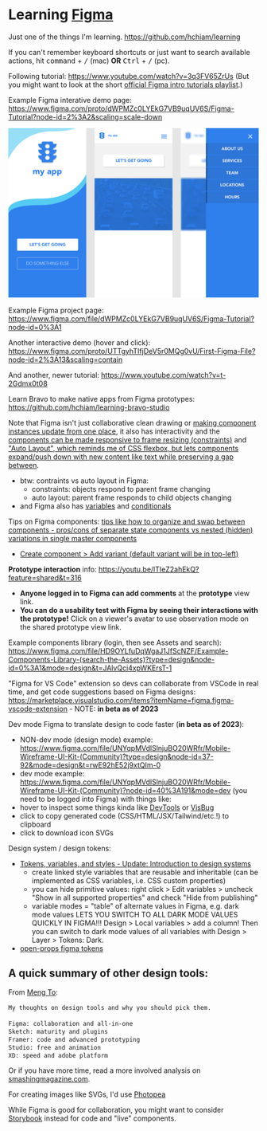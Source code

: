 # Learning [Figma](https://www.figma.com)

Just one of the things I'm learning. <https://github.com/hchiam/learning>

If you can't remember keyboard shortcuts or just want to search available actions, hit <kbd>command</kbd> + <kbd>/</kbd> (mac) **OR** <kbd>Ctrl</kbd> + <kbd>/</kbd> (pc).

Following tutorial: <https://www.youtube.com/watch?v=3q3FV65ZrUs> (But you might want to look at the short [official Figma intro tutorials playlist](https://www.youtube.com/watch?v=Cx2dkpBxst8&list=PLXDU_eVOJTx7QHLShNqIXL1Cgbxj7HlN4&index=1).)

Example Figma interative demo page: <https://www.figma.com/proto/dWPMZc0LYEkG7VB9uqUV6S/Figma-Tutorial?node-id=2%3A2&scaling=scale-down>

<a href="https://www.figma.com/proto/dWPMZc0LYEkG7VB9uqUV6S/Figma-Tutorial?node-id=2%3A2&scaling=scale-down" target="_blank"><img src="https://github.com/hchiam/learning-figma/blob/main/Figma_Tutorial.svg" width="600" alt="Image of Figma Tutorial Demo"/></a>

Example Figma project page: <https://www.figma.com/file/dWPMZc0LYEkG7VB9uqUV6S/Figma-Tutorial?node-id=0%3A1>

Another interactive demo (hover and click): <https://www.figma.com/proto/UTTgyhTIfjDeV5r0MQg0vU/First-Figma-File?node-id=2%3A13&scaling=contain>

And another, newer tutorial: <https://www.youtube.com/watch?v=t-2Gdmx0t08>

Learn Bravo to make native apps from Figma prototypes: <https://github.com/hchiam/learning-bravo-studio>

Note that Figma isn't just collaborative clean drawing or [making component instances update from one place](https://youtu.be/dXQ7IHkTiMM?feature=shared&t=703), it also has interactivity and the [components can be made responsive to frame resizing (constraints)](https://youtu.be/dXQ7IHkTiMM?feature=shared&t=725) and ["Auto Layout", which reminds me of CSS flexbox, but lets components expand/push down with new content like text while preserving a gap between](https://youtu.be/wvFd-z7jSaA?feature=shared&t=443).
- btw: contraints vs auto layout in Figma:
  - constraints: objects respond to parent frame changing
  - auto layout: parent frame responds to child objects changing
- and Figma also has [variables](https://help.figma.com/hc/en-us/articles/14506587589399-Use-variables-in-prototypes) and [conditionals](https://help.figma.com/hc/en-us/articles/15253220891799-Multiple-actions-and-conditionals#h_01H91GHXRHGN8K801ZZCPV99FA)

Tips on Figma components: [tips like how to organize and swap between components - pros/cons of separate state components vs nested (hidden) variations in single master components](https://medium.com/design-with-figma/10-tips-on-using-components-in-figma-c7db9c5e7fe1)
- [Create component > Add variant (default variant will be in top-left)](https://www.youtube.com/watch?v=0XSLMGh8yhM&list=PLXDU_eVOJTx6vqOWJSWH87Zb5-riiG63A&index=7)

**Prototype interaction** info: https://youtu.be/lTIeZ2ahEkQ?feature=shared&t=316
- **Anyone logged in to Figma can add comments** at the **prototype** view link.
- **You can do a usability test with Figma by seeing their interactions with the prototype!** Click on a viewer's avatar to use observation mode on the shared prototype view link.

Example components library (login, then see Assets and search): https://www.figma.com/file/HD9OYLfuDqWgaJ1JfScNZF/Example-Components-Library-(search-the-Assets)?type=design&node-id=0%3A1&mode=design&t=JAlvQci4xpWKErsT-1

"Figma for VS Code" extension so devs can collaborate from VSCode in real time, and get code suggestions based on Figma designs: https://marketplace.visualstudio.com/items?itemName=figma.figma-vscode-extension - NOTE: **in beta as of 2023**

Dev mode Figma to translate design to code faster (**in beta as of 2023**):
  - NON-dev mode (design mode) example: https://www.figma.com/file/UNYqpMVdlSlnjuBO20WRfr/Mobile-Wireframe-UI-Kit-(Community)?type=design&node-id=37-92&mode=design&t=rwE92hE52j9xtQIm-0
  - dev mode example: https://www.figma.com/file/UNYqpMVdlSlnjuBO20WRfr/Mobile-Wireframe-UI-Kit-(Community)?node-id=40%3A191&mode=dev (you need to be logged into Figma) with things like:
  - hover to inspect some things kinda like [DevTools](https://developer.chrome.com/docs/devtools/) or [VisBug](https://github.com/GoogleChromeLabs/ProjectVisBug)
  - click to copy generated code (CSS/HTML/JSX/Tailwind/etc.!) to clipboard
  - click to download icon SVGs

Design system / design tokens:
- [Tokens, variables, and styles - Update: Introduction to design systems](https://www.youtube.com/watch?v=JyCmacSyDY4&list=PLXDU_eVOJTx6vqOWJSWH87Zb5-riiG63A&index=9)
  - create linked style variables that are reusable and inheritable (can be implemented as CSS variables, i.e. CSS custom properties)
  - you can hide primitive values: right click > Edit variables > uncheck "Show in all supported properties" and check "Hide from publishing"
  - variable modes = "table" of alternate values in Figma, e.g. dark mode values LETS YOU SWITCH TO ALL DARK MODE VALUES QUICKLY IN FIGMA!!! Design > Local variables > add a column! Then you can switch to dark mode values of all variables with Design > Layer > Tokens: Dark.
- [open-props figma tokens](https://github.com/hchiam/figma-tokens-sync-example)

## A quick summary of other design tools:

From [Meng To](https://twitter.com/MengTo/status/1109203931580645377):

```text
My thoughts on design tools and why you should pick them.

Figma: collaboration and all-in-one
Sketch: maturity and plugins
Framer: code and advanced prototyping
Studio: free and animation
XD: speed and adobe platform
```

Or if you have more time, read a more involved analysis on [smashingmagazine.com](https://www.smashingmagazine.com/2019/04/sketch-figma-adobe-xd-ui-design-applications).

For creating images like SVGs, I'd use [Photopea](https://github.com/hchiam/learning-photopea)

While Figma is good for collaboration, you might want to consider [Storybook](https://github.com/hchiam/learning-storybook) instead for code and "live" components.
